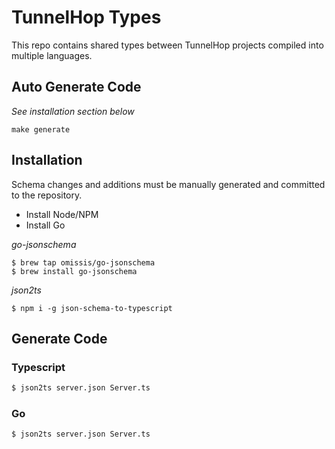 # TunnelHop Types

This repo contains shared types between TunnelHop projects compiled into multiple languages. 

## Auto Generate Code
_See installation section below_

`make generate`

## Installation

Schema changes and additions must be manually generated and committed to the repository.

- Install Node/NPM
- Install Go

_go-jsonschema_
```
$ brew tap omissis/go-jsonschema
$ brew install go-jsonschema
```

_json2ts_
```
$ npm i -g json-schema-to-typescript
```

## Generate Code
### Typescript
```bash
$ json2ts server.json Server.ts 
```

### Go
```bash
$ json2ts server.json Server.ts 
```

